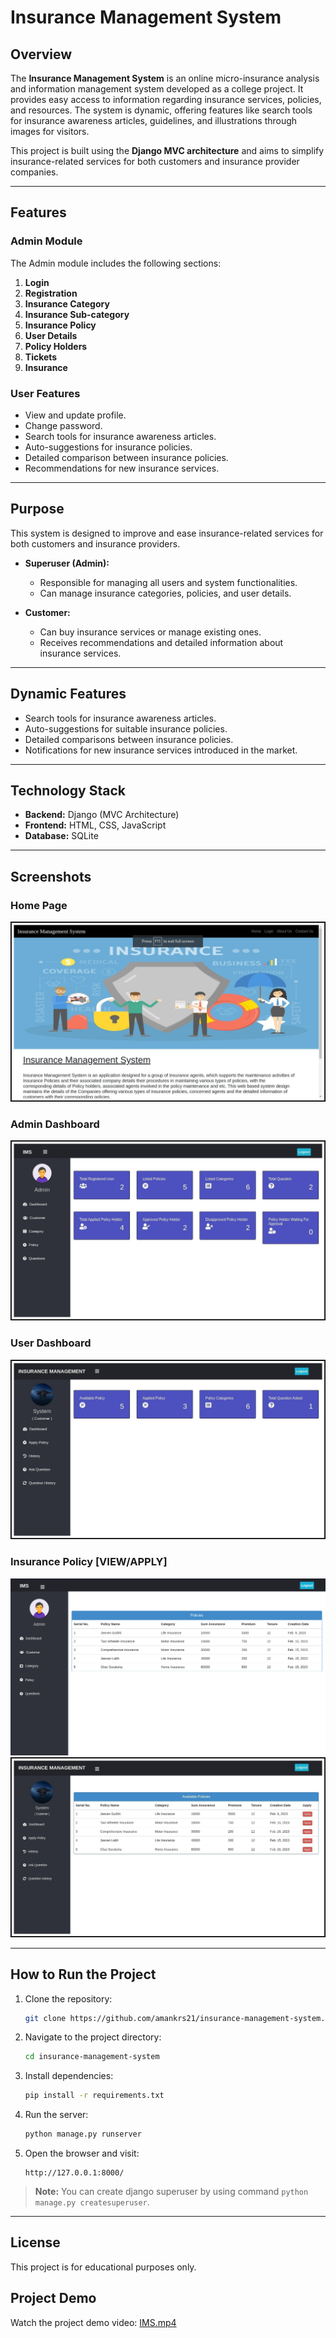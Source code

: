 # Insurance Management System  

## Overview  
The **Insurance Management System** is an online micro-insurance analysis and information management system developed as a college project. It provides easy access to information regarding insurance services, policies, and resources. The system is dynamic, offering features like search tools for insurance awareness articles, guidelines, and illustrations through images for visitors.  

This project is built using the **Django MVC architecture** and aims to simplify insurance-related services for both customers and insurance provider companies.  

---


## Features  

### Admin Module  
The Admin module includes the following sections:  
1. **Login**  
2. **Registration**  
3. **Insurance Category**  
4. **Insurance Sub-category**  
5. **Insurance Policy**  
6. **User Details**  
7. **Policy Holders**  
8. **Tickets**  
9. **Insurance**  

### User Features  
- View and update profile.  
- Change password.  
- Search tools for insurance awareness articles.  
- Auto-suggestions for insurance policies.  
- Detailed comparison between insurance policies.  
- Recommendations for new insurance services.  

---

## Purpose  
This system is designed to improve and ease insurance-related services for both customers and insurance providers.  

- **Superuser (Admin):**  
    - Responsible for managing all users and system functionalities.  
    - Can manage insurance categories, policies, and user details.  

- **Customer:**  
    - Can buy insurance services or manage existing ones.  
    - Receives recommendations and detailed information about insurance services.  

---

## Dynamic Features  
- Search tools for insurance awareness articles.  
- Auto-suggestions for suitable insurance policies.  
- Detailed comparisons between insurance policies.  
- Notifications for new insurance services introduced in the market.  

---

## Technology Stack  
- **Backend:** Django (MVC Architecture)  
- **Frontend:** HTML, CSS, JavaScript  
- **Database:** SQLite  

---

## Screenshots  

### Home Page  
![Home Page](screenshots/Homepage.jpg)  

### Admin Dashboard  
![Admin Dashboard](screenshots/admin_dashboard.jpg)  

### User Dashboard  
![User Dashboard](screenshots/user_dashboard.jpg)  

### Insurance Policy  [VIEW/APPLY]
![View Policy](screenshots/view_policy.png)  
![Apply Policy](screenshots/apply_policy.jpg)  

---

## How to Run the Project  
1. Clone the repository:  
     ```bash  
     git clone https://github.com/amankrs21/insurance-management-system.git  
     ```  
2. Navigate to the project directory:  
     ```bash  
     cd insurance-management-system  
     ```  
3. Install dependencies:  
     ```bash  
     pip install -r requirements.txt  
     ```  
4. Run the server:  
     ```bash  
     python manage.py runserver  
     ```  
5. Open the browser and visit:  
     ```  
     http://127.0.0.1:8000/  
     ```  

> **Note:** You can create django superuser by using command ```python manage.py createsuperuser```.
---

## License  
This project is for educational purposes only.  

## Project Demo  
Watch the project demo video: [IMS.mp4](IMS.mp4)  
